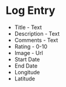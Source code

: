 # Log Entry

- Title - Text
- Description - Text
- Comments - Text
- Rating - 0-10
- Image - Url
- Start Date
- End Date
- Longitude
- Latitude
